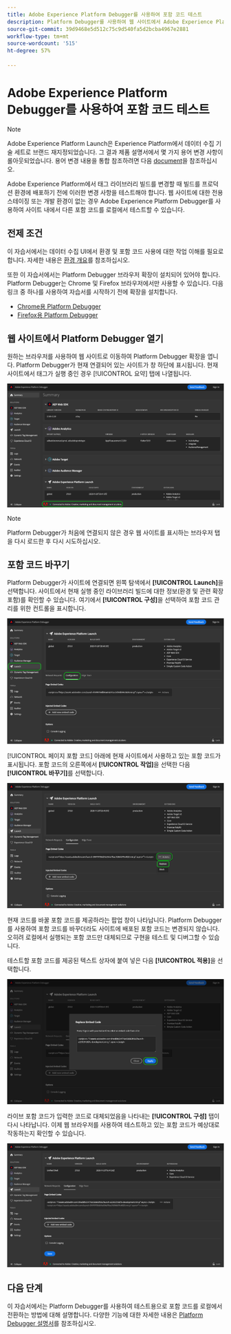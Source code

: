 ```yaml
---
title: Adobe Experience Platform Debugger를 사용하여 포함 코드 테스트
description: Platform Debugger를 사용하여 웹 사이트에서 Adobe Experience Platform에 대한 다양한 포함 코드를 로컬에서 테스트하는 방법을 알아봅니다.
source-git-commit: 39d9468e5d512c75c9d540fa5d2bcba4967e2881
workflow-type: tm+mt
source-wordcount: '515'
ht-degree: 57%

---
```


# Adobe Experience Platform Debugger를 사용하여 포함 코드 테스트

>[!NOTE]
>
>Adobe Experience Platform Launch은 Experience Platform에서 데이터 수집 기술 세트로 브랜드 재지정되었습니다. 그 결과 제품 설명서에서 몇 가지 용어 변경 사항이 롤아웃되었습니다. 용어 변경 내용을 통합 참조하려면 다음 [document](../../term-updates.md)을 참조하십시오.

Adobe Experience Platform에서 태그 라이브러리 빌드를 변경할 때 빌드를 프로덕션 환경에 배포하기 전에 이러한 변경 사항을 테스트해야 합니다. 웹 사이트에 대한 전용 스테이징 또는 개발 환경이 없는 경우 Adobe Experience Platform Debugger를 사용하여 사이트 내에서 다른 포함 코드를 로컬에서 테스트할 수 있습니다.

## 전제 조건

이 자습서에서는 데이터 수집 UI에서 환경 및 포함 코드 사용에 대한 작업 이해를 필요로 합니다. 자세한 내용은 [환경 개요](./environments.md)를 참조하십시오.

또한 이 자습서에서는 Platform Debugger 브라우저 확장이 설치되어 있어야 합니다. Platform Debugger는 Chrome 및 Firefox 브라우저에서만 사용할 수 있습니다. 다음 링크 중 하나를 사용하여 자습서를 시작하기 전에 확장을 설치합니다.

* [Chrome용 Platform Debugger](https://chrome.google.com/webstore/detail/adobe-experience-platform/bfnnokhpnncpkdmbokanobigaccjkpob)
* [Firefox용 Platform Debugger](https://addons.mozilla.org/ko-KR/firefox/addon/adobe-experience-platform-dbg/)

## 웹 사이트에서 Platform Debugger 열기

원하는 브라우저를 사용하여 웹 사이트로 이동하여 Platform Debugger 확장을 엽니다. Platform Debugger가 현재 연결되어 있는 사이트가 창 하단에 표시됩니다. 현재 사이트에서 태그가 실행 중인 경우 [!UICONTROL 요약] 탭에 나열됩니다.

![](./images/embed-code-testing/summary.png)

>[!NOTE]
>
>Platform Debugger가 처음에 연결되지 않은 경우 웹 사이트를 표시하는 브라우저 탭을 다시 로드한 후 다시 시도하십시오.

## 포함 코드 바꾸기

Platform Debugger가 사이트에 연결되면 왼쪽 탐색에서 **[!UICONTROL Launch]**&#x200B;을 선택합니다. 사이트에서 현재 실행 중인 라이브러리 빌드에 대한 정보(환경 및 관련 확장 포함)를 확인할 수 있습니다. 여기에서 **[!UICONTROL 구성]**&#x200B;을 선택하여 포함 코드 관리를 위한 컨트롤을 표시합니다.

![](./images/embed-code-testing/launch-tab.png)

[!UICONTROL 페이지 포함 코드] 아래에 현재 사이트에서 사용하고 있는 포함 코드가 표시됩니다. 포함 코드의 오른쪽에서 **[!UICONTROL 작업]**&#x200B;을 선택한 다음 **[!UICONTROL 바꾸기]**&#x200B;를 선택합니다.

![](./images/embed-code-testing/replace.png)

현재 코드를 바꿀 포함 코드를 제공하라는 팝업 창이 나타납니다. Platform Debugger를 사용하여 포함 코드를 바꾸더라도 사이트에 배포된 포함 코드는 변경되지 않습니다. 오히려 로컬에서 실행되는 포함 코드만 대체되므로 구현을 테스트 및 디버그할 수 있습니다.

테스트할 포함 코드를 제공된 텍스트 상자에 붙여 넣은 다음 **[!UICONTROL 적용]**&#x200B;을 선택합니다.

![](./images/embed-code-testing/paste-code.png)

라이브 포함 코드가 입력한 코드로 대체되었음을 나타내는 **[!UICONTROL 구성]** 탭이 다시 나타납니다. 이제 웹 브라우저를 사용하여 테스트하고 있는 포함 코드가 예상대로 작동하는지 확인할 수 있습니다.

![](./images/embed-code-testing/code-replaced.png)

## 다음 단계

이 자습서에서는 Platform Debugger를 사용하여 테스트용으로 포함 코드를 로컬에서 전환하는 방법에 대해 설명합니다. 다양한 기능에 대한 자세한 내용은 [Platform Debugger 설명서](https://experienceleague.adobe.com/docs/debugger/using-v2/experience-cloud-debugger.html)를 참조하십시오.
